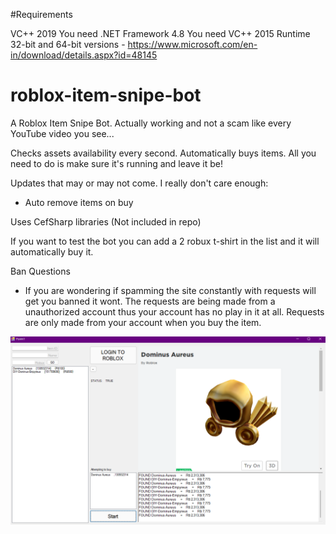 #Requirements

VC++ 2019
You need .NET Framework 4.8
You need VC++ 2015 Runtime 32-bit and 64-bit versions - https://www.microsoft.com/en-in/download/details.aspx?id=48145

# roblox-item-snipe-bot
A Roblox Item Snipe Bot. Actually working and not a scam like every YouTube video you see... 

Checks assets availability every second. 
Automatically buys items. 
All you need to do is make sure it's running and leave it be!

Updates that may or may not come. I really don't care enough:
- Auto remove items on buy

Uses CefSharp libraries (Not included in repo)

If you want to test the bot you can add a 2 robux t-shirt in the list and it will automatically buy it.

Ban Questions
- If you are wondering if spamming the site constantly with requests will get you banned it wont. The requests are being made from a unauthorized account thus your account has no play in it at all. Requests are only made from your account when you buy the item. 

![Bot](shot.png)


